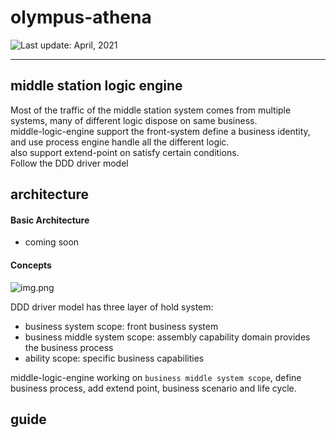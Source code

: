 # olympus-athena
<div>
  <img src="https://img.shields.io/badge/%F0%9F%93%85%20Last%20update%20-%20April%2020%202021-green.svg" alt="Last update: April, 2021">
</div>

---
## middle station logic engine
Most of the traffic of the middle station system comes from multiple systems, many of different logic dispose on same business.</br>
middle-logic-engine support the front-system define a business identity, and use process engine handle all the different logic.</br>
also support extend-point on satisfy certain conditions.</br>
Follow the DDD driver model

## architecture
#### Basic Architecture
 - coming soon

#### Concepts
![img.png](img/img.png)

DDD driver model has three layer of hold system:
- business system scope: front business system
- business middle system scope: assembly capability domain provides the business process
- ability scope: specific business capabilities

middle-logic-engine working on `business middle system scope`, define business process, add extend point, business scenario and life cycle.

## guide

